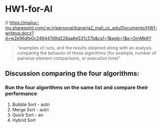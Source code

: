 # HW1-for-AI


// https://mailuc-my.sharepoint.com/:w:/r/personal/banerja2_mail_uc_edu/Documents/HW1-writeup.docx?d=w2e96dfe0c246447d9d228aa8e531c27b&csf=1&web=1&e=OmMk8Y


> "examples of runs, and the results obtained along with an analysis comparing the behavior of these algorithms (for example, number of pairwise element comparisons, or execution time)"

## Discussion comparing the four algorithms:
### Run the four algorithms on the same list and compare their performance

1. Bubble Sort - autri 
2. Merge Sort - autri
3. Quick Sort - an
4. Hybrid Sort
